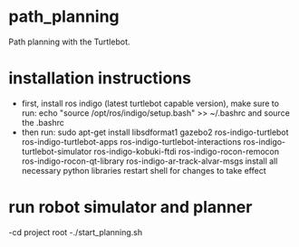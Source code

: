 # path_planning
Path planning with the Turtlebot.

# installation instructions
- first, install ros indigo (latest turtlebot capable version), make sure to run: echo "source /opt/ros/indigo/setup.bash" >> ~/.bashrc and source the .bashrc
- then run: sudo apt-get install libsdformat1 gazebo2 ros-indigo-turtlebot ros-indigo-turtlebot-apps ros-indigo-turtlebot-interactions ros-indigo-turtlebot-simulator ros-indigo-kobuki-ftdi ros-indigo-rocon-remocon ros-indigo-rocon-qt-library ros-indigo-ar-track-alvar-msgs
install all necessary python libraries
restart shell for changes to take effect

# run robot simulator and planner
-cd project root
-./start_planning.sh

